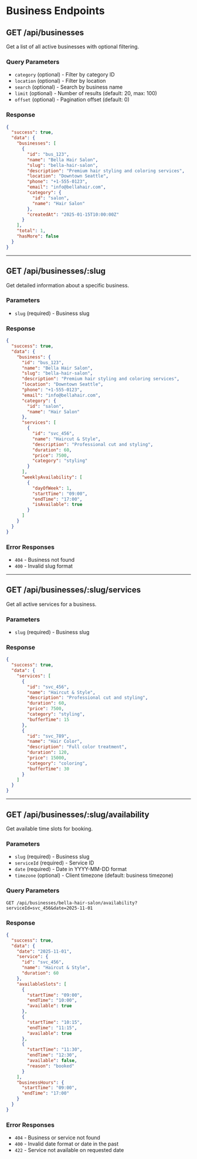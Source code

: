 # Business Endpoints

## GET /api/businesses

Get a list of all active businesses with optional filtering.

### Query Parameters

- `category` (optional) - Filter by category ID
- `location` (optional) - Filter by location
- `search` (optional) - Search by business name
- `limit` (optional) - Number of results (default: 20, max: 100)
- `offset` (optional) - Pagination offset (default: 0)

### Response

```json
{
  "success": true,
  "data": {
    "businesses": [
      {
        "id": "bus_123",
        "name": "Bella Hair Salon",
        "slug": "bella-hair-salon",
        "description": "Premium hair styling and coloring services",
        "location": "Downtown Seattle",
        "phone": "+1-555-0123",
        "email": "info@bellahair.com",
        "category": {
          "id": "salon",
          "name": "Hair Salon"
        },
        "createdAt": "2025-01-15T10:00:00Z"
      }
    ],
    "total": 1,
    "hasMore": false
  }
}
```

---

## GET /api/businesses/:slug

Get detailed information about a specific business.

### Parameters

- `slug` (required) - Business slug

### Response

```json
{
  "success": true,
  "data": {
    "business": {
      "id": "bus_123",
      "name": "Bella Hair Salon",
      "slug": "bella-hair-salon",
      "description": "Premium hair styling and coloring services",
      "location": "Downtown Seattle",
      "phone": "+1-555-0123",
      "email": "info@bellahair.com",
      "category": {
        "id": "salon",
        "name": "Hair Salon"
      },
      "services": [
        {
          "id": "svc_456",
          "name": "Haircut & Style",
          "description": "Professional cut and styling",
          "duration": 60,
          "price": 7500,
          "category": "styling"
        }
      ],
      "weeklyAvailability": [
        {
          "dayOfWeek": 1,
          "startTime": "09:00",
          "endTime": "17:00",
          "isAvailable": true
        }
      ]
    }
  }
}
```

### Error Responses

- `404` - Business not found
- `400` - Invalid slug format

---

## GET /api/businesses/:slug/services

Get all active services for a business.

### Parameters

- `slug` (required) - Business slug

### Response

```json
{
  "success": true,
  "data": {
    "services": [
      {
        "id": "svc_456",
        "name": "Haircut & Style",
        "description": "Professional cut and styling",
        "duration": 60,
        "price": 7500,
        "category": "styling",
        "bufferTime": 15
      },
      {
        "id": "svc_789",
        "name": "Hair Color",
        "description": "Full color treatment",
        "duration": 120,
        "price": 15000,
        "category": "coloring",
        "bufferTime": 30
      }
    ]
  }
}
```

---

## GET /api/businesses/:slug/availability

Get available time slots for booking.

### Parameters

- `slug` (required) - Business slug
- `serviceId` (required) - Service ID
- `date` (required) - Date in YYYY-MM-DD format
- `timezone` (optional) - Client timezone (default: business timezone)

### Query Parameters

```
GET /api/businesses/bella-hair-salon/availability?serviceId=svc_456&date=2025-11-01
```

### Response

```json
{
  "success": true,
  "data": {
    "date": "2025-11-01",
    "service": {
      "id": "svc_456",
      "name": "Haircut & Style",
      "duration": 60
    },
    "availableSlots": [
      {
        "startTime": "09:00",
        "endTime": "10:00",
        "available": true
      },
      {
        "startTime": "10:15",
        "endTime": "11:15",
        "available": true
      },
      {
        "startTime": "11:30",
        "endTime": "12:30",
        "available": false,
        "reason": "booked"
      }
    ],
    "businessHours": {
      "startTime": "09:00",
      "endTime": "17:00"
    }
  }
}
```

### Error Responses

- `404` - Business or service not found
- `400` - Invalid date format or date in the past
- `422` - Service not available on requested date
